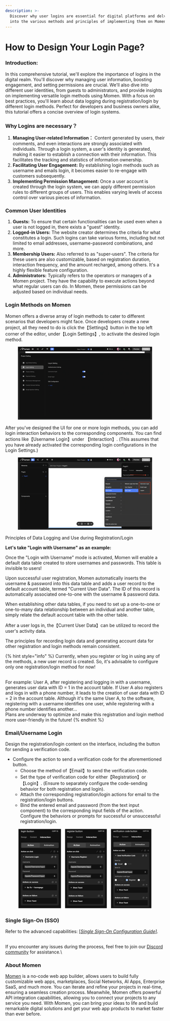 ```yaml
---
description: >-
  Discover why user logins are essential for digital platforms and delve deep
  into the various methods and principles of implementing them on Momen.
---
```


# How to Design Your Login Page?

### Introduction:

In this comprehensive tutorial, we'll explore the importance of logins in the digital realm. You'll discover why managing user information, boosting engagement, and setting permissions are crucial. We'll also dive into different user identities, from guests to administrators, and provide insights on implementing versatile login methods using Momen. With a focus on best practices, you'll learn about data logging during registration/login by different login methods. Perfect for developers and business owners alike, this tutorial offers a concise overview of login systems.

### Why Logins are necessary？

1. **Managing User-related Information：** Content generated by users, their comments, and even interactions are strongly associated with individuals. Through a login system, a user's identity is generated, making it easier to establish a connection with their information. This facilitates the tracking and statistics of information ownership.
2. **Facilitating User Engagement:** By establishing login methods such as username and emails login, it becomes easier to re-engage with customers subsequently.
3. **Implementing Permission Management:** Once a user account is created through the login system, we can apply different permission rules to different groups of users. This enables varying levels of access control over various pieces of information.

### Common User Identities

1. **Guests:** To ensure that certain functionalities can be used even when a user is not logged in, there exists a "guest" identity.
2. **Logged-in Users:** The website creator determines the criteria for what constitutes a login. Such logins can take various forms, including but not limited to email addresses, username-password combinations, and more.
3. **Membership Users:** Also referred to as "super-users". The criteria for these users are also customizable, based on registration duration, interaction frequency, and the amount recharged, among others. It's a highly flexible feature configuration.
4. **Administrators:** Typically refers to the operators or managers of a Momen project. They have the capability to execute actions beyond what regular users can do. In Momen, these permissions can be adjusted based on individual needs.

### Login Methods on Momen

Momen offers a diverse array of login methods to cater to different scenarios that developers might face. Once developers create a new project, all they need to do is click the【Settings】button in the top left corner of the editor, under【Login Settings】, to activate the desired login method.

<figure><img src="../.gitbook/assets/1 (4).PNG" alt="Login Methods in a no-code tool"><figcaption></figcaption></figure>

After you've designed the UI for one or more login methods, you can add login interaction behaviors to the corresponding components. You can find actions like【Username Login】under 【Interaction】. (This assumes that you have already activated the corresponding login configurations in the Login Settings.)

<figure><img src="../.gitbook/assets/2 (5).PNG" alt="User login action in a no-code tool"><figcaption></figcaption></figure>

Principles of Data Logging and Use during Registration/Login

**Let's take "Login with Username" as an example:**&#x20;

Once the "Login with Username" mode is activated, Momen will enable a default data table created to store usernames and passwords. This table is invisible to users!

Upon successful user registration, Momen automatically inserts the username & password into this data table and adds a user record to the default account table, termed "Current User Data". The ID of this record is automatically associated one-to-one with the username & password data.

When establishing other data tables, if you need to set up a one-to-one or one-to-many data relationship between an individual and another table, simply relate the default account table with the other table.&#x20;

After a user logs in, the【Current User Data】can be utilized to record the user's activity data.

The principles for recording login data and generating account data for other registration and login methods remain consistent.



{% hint style="info" %}
Currently, when you register or log in using any of the methods, a new user record is created. So, it's advisable to configure only one registration/login method for now!

\
For example: User A, after registering and logging in with a username, generates user data with ID = 1 in the account table. If User A also registers and logs in with a phone number, it leads to the creation of user data with ID = 2 in the account table. Although it's the same User A, to the software, registering with a username identifies one user, while registering with a phone number identifies another... \
Plans are underway to optimize and make this registration and login method more user-friendly in the future!
{% endhint %}

### Email/Username Login

Design the registration/login content on the interface, including the button for sending a verification code.

* Configure the action to send a verification code for the aforementioned button.
  * Choose the method of【Email】to send the verification code.
  * Set the type of verification code for either【Registration】or【Login】. (Ensure to separately configure the code-sending behavior for both registration and login).
  * Attach the corresponding registration/login actions for email to the registration/login buttons.
  * Bind the entered email and password (from the text input component) to the corresponding input fields of the action. Configure the behaviors or prompts for successful or unsuccessful registration/login.

<figure><img src="../.gitbook/assets/6 (25).png" alt="[Send Verification],[Username Register],[Username Login] in a no-code tool"><figcaption></figcaption></figure>

### Single Sign-On (SSO)

Refer to the advanced capabilities: [\[_Single Sign-On Configuration Guide\]_](../advanced-functionality/sso.md)_._

\
If you encounter any issues during the process, feel free to join our [Discord community](https://discord.com/invite/UCyhySSXfz) for assistance.\


### About Momen

[Momen](https://momen.app/?channel=blog-about) is a no-code web app builder, allows users to build fully customizable web apps, marketplaces, Social Networks, AI Apps, Enterprise SaaS, and much more. You can iterate and refine your projects in real-time, ensuring a seamless creation process. Meanwhile, Momen offers powerful API integration capabilities, allowing you to connect your projects to any service you need. With Momen, you can bring your ideas to life and build remarkable digital solutions and get your web app products to market faster than ever before.

